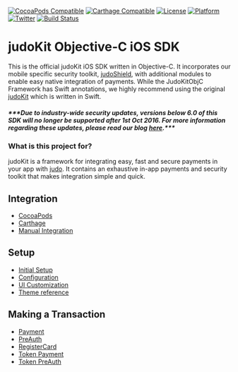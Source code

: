 [![CocoaPods Compatible](https://img.shields.io/cocoapods/v/JudoKitObjC.svg)](https://img.shields.io/cocoapods/v/JudoKitObjC.svg)
[![Carthage Compatible](https://img.shields.io/badge/Carthage-compatible-4BC51D.svg)](https://github.com/Carthage/Carthage)
[![License](https://img.shields.io/cocoapods/l/JudoKitObjC.svg)](http://http://cocoadocs.org/docsets/JudoKitObjC)
[![Platform](https://img.shields.io/cocoapods/p/JudoKitObjC.svg)](http://http://cocoadocs.org/docsets/JudoKitObjC)
[![Twitter](https://img.shields.io/badge/twitter-@JudoPayments-orange.svg)](http://twitter.com/JudoPayments)
[![Build Status](https://travis-ci.org/JudoPay/JudoKitObjC.svg)](http://travis-ci.org/JudoPay/JudoKitObjC)

# judoKit Objective-C iOS SDK

This is the official judoKit iOS SDK written in Objective-C. It incorporates our mobile specific security toolkit, [judoShield](https://github.com/judopay/judoshield), with additional modules to enable easy native integration of payments. While the JudoKitObjC Framework has Swift annotations, we highly recommend using the original [judoKit](https://github.com/judopay/JudoKit) which is written in Swift.

##### **\*\*\*Due to industry-wide security updates, versions below 6.0 of this SDK will no longer be supported after 1st Oct 2016. For more information regarding these updates, please read our blog [here](http://hub.judopay.com/pci31-security-updates/).*****

### What is this project for?

judoKit is a framework for integrating easy, fast and secure payments in your app with [judo](https://www.judopay.com/). It contains an exhaustive in-app payments and security toolkit that makes integration simple and quick.


## Integration

- [CocoaPods](https://github.com/JudoPay/JudoKitObjC/wiki/CocoaPods)
- [Carthage](https://github.com/JudoPay/JudoKitObjC/wiki/Carthage)
- [Manual Integration](https://github.com/JudoPay/JudoKitObjC/wiki/Manual-Integration)

## Setup

- [Initial Setup](https://github.com/JudoPay/JudoKitObjC/wiki/Initial-Setup)
- [Configuration](https://github.com/JudoPay/JudoKitObjC/wiki/Configuration)
- [UI Customization](https://github.com/JudoPay/JudoKitObjC/wiki/UI-Customization)
- [Theme reference](https://github.com/JudoPay/JudoKitObjC/wiki/Theme-reference)

## Making a Transaction

- [Payment](https://github.com/JudoPay/JudoKitObjC/wiki/Payment)
- [PreAuth](https://github.com/JudoPay/JudoKitObjC/wiki/PreAuth)
- [RegisterCard](https://github.com/JudoPay/JudoKitObjC/wiki/Register-Card)
- [Token Payment](https://github.com/JudoPay/JudoKitObjC/wiki/Token-Payment)
- [Token PreAuth](https://github.com/JudoPay/JudoKitObjC/wiki/Token-PreAuth)
